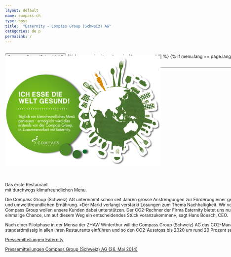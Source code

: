 ```yaml
---
layout: default
name: compass-ch
type: post
title:  "Eaternity - Compass Group (Schweiz) AG"
categories: de p
permalink: /
---
```


<div class="container-hero container-hero-1 clearfix" style="background-image: url('/images/Webseite_Element-1(4).jpg');background-size: 500px 229px;background-position: left center;">
	<div class="container-hero-content container-hero-content-1 clearfix">
		<div class="container-4 clearfix" style="margin-bottom:-40px;margin-top:30px;width: 960px;height: 46px;border-bottom: 1px solid rgb(0, 0, 0);">
			<button class="text text-5" style="text-align:left" onClick="window.location='/';" >Compass Group (Schweiz) AG</button>
				{% for menu in site.categories["compass-ch"] %}
				{% if menu.lang == page.lang %}
				<button class="_button" style="float:right;margin-left:20px;margin-top:8px;font-size:0.95em" onClick="window.location='{{menu.url}}';">{{menu.title}}</button>
				{% endif %}{% endfor %}
		</div>
		<img class="image" src="/images/banner-compass(2)-1073x759.png" data-rimage data-src="/images/banner-compass(2)-1073x759.png" data-srcat2x="/images/banner-compass(2)-1073x759@2x.png">
	</div>
</div>


<div class="content-design content-design-1 clearfix" style="height: 1350px;">
	<p class="text text-16" style="width: 798px;margin: 50px auto 0;float:none">Das erste Restaurant</p>
	<p class="text text-21" style="width: 798px;margin: 0px auto 0;float:none">mit durchwegs klimafreundlichen Menu.</p>
	<div class="text text-25" style="width: 798px;margin: 10px auto 0;float:none">
		<p>Die Compass Group (Schweiz) AG unternimmt schon seit Jahren grosse Anstrengungen zur Förderung einer gesunden und umweltfreundlichen Ernährung. «Der Markt verlangt verstärkt Lösungen zum Thema Nachhaltigkeit. Wir von der Compass Group wollen unsere Kunden dabei unterstützen. Der CO2-Rechner der Firma Eaternity bietet uns nun eine einmalige Chance, um auf diesem Weg ein entscheidendes Stück voranzukommen», sagt Hans Boesch, CEO.</p>
		<p>Nach einer Pilotphase in der Mensa der ZHAW Winterthur will die Compass Group (Schweiz) AG das CO2-Management standardmässig in allen ihren Restaurants einführen und so den CO2-Ausstoss bis 2020 um rund 20 Prozent senken.</p>
		<p><a target="_blank" href="/assets/de/2014-05-26 Pressemitteilung-Eaternity-Compass.pdf">Pressemitteilungen Eaternity</a><br></p>
		<p><a target="_blank" href="http://welcome.compass-group.ch/index.php?id=918&L=0%2B%2B%2F%2F%2B%3F%2F%2Fassets%2Fsnippets%2Freflect%2Fsnippet.reflect.php%3Freflect_base&tx_ttnews%5Btt_news%5D=750&cHash=5831b92957f370ea42c09c54fc6a647c">Pressemitteilungen Compass Group (Schweiz) AG (26. Mai 2014)</a><br></p>
	</div>
	<div class="element _element" style="width: 960px;height: 742px;margin-top: 67px;background-image: url('/images/DSC08998.jpg');background-size: contain;margin-right: auto;
margin-left: auto;background-repeat: no-repeat;background-position: center center;float: none;"></div>
</div>

